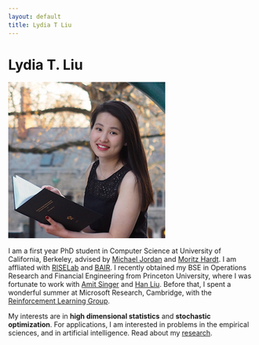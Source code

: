 ```yaml
---
layout: default
title: Lydia T Liu
---
```

	
	
# Lydia T. Liu #

<img src="img/web_prof.jpg" alt="Photo" class="leftside_image">

I am a first year PhD student in Computer Science at University of California, Berkeley, advised by [Michael Jordan](https://people.eecs.berkeley.edu/~jordan/) and [Moritz Hardt](http://www.moritzhardt.com/). I am affliated with [RISELab](http://rise.cs.berkeley.edu/) and [BAIR](http://bair.berkeley.edu/).
I recently obtained my BSE in Operations Research and Financial Engineering from Princeton University, where I was fortunate to work with [Amit Singer](https://web.math.princeton.edu/~amits/) and [Han Liu](https://www.princeton.edu/~hanliu/). Before that, I spent a wonderful summer at Microsoft Research, Cambridge, with the [Reinforcement Learning Group](https://www.microsoft.com/en-us/research/group/reinforcement-learning-group/).


My interests are in __high dimensional statistics__ and __stochastic optimization__. For applications,
			I am interested in problems in the empirical sciences, and in artificial intelligence. Read about my
			[research](/projects).
	<!--<p> I am sometimes a <a href="/writing">poet</a>.</p> -->
